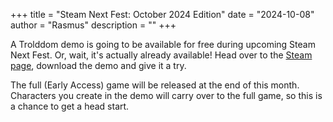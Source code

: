 +++
title = "Steam Next Fest: October 2024 Edition"
date = "2024-10-08"
author = "Rasmus"
description = ""
+++

A Trolddom demo is going to be available for free during upcoming Steam Next Fest. Or, wait, it's actually already available! Head over to the [Steam page](https://store.steampowered.com/app/2506440/Trolddom/), download the demo and give it a try. 

The full (Early Access) game will be released at the end of this month. Characters you create in the demo will carry over to the full game, so this is a chance to get a head start.
